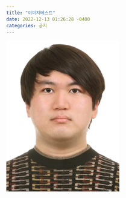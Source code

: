 ```yaml
---
title: "이미지테스트"
date: 2022-12-13 01:26:28 -0400
categories: 공지
---
```


![image](/image/20517110yun.jpg)

